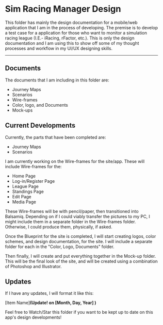 Sim Racing Manager Design
===================


This folder has mainly the design documentation for a mobile/web application that I am in the process of developing. The premise is to develop a test case for a application for those who want to monitor a simulation racing league (I.E.- iRacing, rFactor, etc.). This is only the design documentation and I am using this to show off some of my thought processes and workflow in my UI/UX designing skills. 

----------


Documents
-------------

The documents that I am including in this folder are:

 - Journey Maps
 - Scenarios
 - Wire-frames
 - Color, logo, and Documents
 - Mock-ups

Current Developments
-------------
Currently, the parts that have been completed are: 

 - Journey Maps
 - Scenarios

I am currently working on the Wire-frames for the site/app. These will include Wire-frames for the:

 - Home Page
 - Log-in/Register Page
 - League Page
 - Standings Page
 - Edit Page
 - Media Page

These Wire-frames will be with pencil/paper, then transitioned into Balsamiq. Depending on if I could viably transfer the pictures to my PC, I might include them in a separate folder in the Wire-frames folder. Otherwise, I could produce them, physically, if asked.

Once the Blueprint for the site is completed, I will start creating logos, color schemes, and design documentation, for the site. I will include a separate folder for each in the "Color, Logo, Documents" folder. 

Then finally, I will create and put everything together in the Mock-up folder. This will be the final look of the site, and will be created using a combination of Photoshop and Illustrator. 

Updates
-------------
If I have any updates, I will format it like this:

[Item Name]**(Update! on [Month, Day, Year] )**

Feel free to Watch/Star this folder if you want to be kept up to date on this app's design developments!
